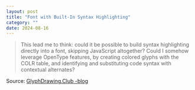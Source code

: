```yaml
---
layout: post
title: "Font with Built-In Syntax Highlighting"
category: ""
date: 2024-08-16
---
```


>This lead me to think: could it be possible to build syntax highlighting directly into a font, skipping JavaScript altogether? Could I somehow leverage OpenType features, by creating colored glyphs with the COLR table, and identifying and substituting code syntax with contextual alternates?

Source: [GlyphDrawing.Club -blog](https://blog.glyphdrawing.club/font-with-built-in-syntax-highlighting/)
